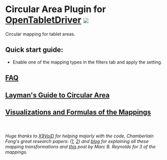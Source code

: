 # Circular Area Plugin for [OpenTabletDriver](https://github.com/OpenTabletDriver/OpenTabletDriver) [![](https://img.shields.io/github/downloads/Kuuuube/Circular_Area/total.svg)](https://github.com/Kuuuube/Circular_Area/releases/latest)

Circular mapping for tablet areas.

## Quick start guide:
- Enable one of the mapping types in the filters tab and apply the setting.

## [FAQ](https://github.com/Kuuuube/Circular_Area/blob/main/wiki/FAQ.md)

## [Layman's Guide to Circular Area](https://github.com/Kuuuube/Circular_Area/blob/main/wiki/layman_s_guide_to_circular_area.md)

## [Visualizations and Formulas of the Mappings](https://github.com/Kuuuube/Circular_Area/blob/main/wiki/mappings_index.md)


<br>

###### Huge thanks to [X9VoiD](https://github.com/X9VoiD) for helping majorly with the code, Chamberlain Fong's great research papers: \([1](https://arxiv.org/abs/1509.06344), [2](https://arxiv.org/abs/1709.07875)\) and [blog](https://squircular.blogspot.com/) for explaining all these mapping transformations and [this](http://marc-b-reynolds.github.io/math/2017/01/08/SquareDisc.html) post by Marc B. Reynolds for 3 of the mappings.

